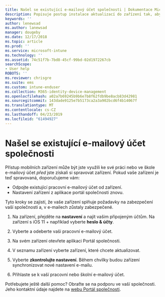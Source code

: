 ```yaml
---
title: Našel se existující e-mailový účet společnosti | Dokumentace Microsoftu
description: Popisuje postup instalace aktualizací do zařízení tak, abyste znovu měli přístup ke svému pracovnímu nebo školnímu e-mailu.
keywords: ''
author: lenewsad
ms.author: lanewsad
manager: dougeby
ms.date: 12/17/2018
ms.topic: article
ms.prod: ''
ms.service: microsoft-intune
ms.technology: ''
ms.assetid: 74c51f7b-7bd8-45cf-99bd-02d1972267cb
searchScope:
- User help
ROBOTS: ''
ms.reviewer: chrisgre
ms.suite: ems
ms.custom: intune-enduser
ms.collection: M365-identity-device-management
ms.openlocfilehash: a02a7b69245b9b6e7b8f62fdb9be8acb83d42981
ms.sourcegitcommit: 143dade9125e7b5173ca2a3a902bcd6f4b14067f
ms.translationtype: MT
ms.contentlocale: cs-CZ
ms.lasthandoff: 04/23/2019
ms.locfileid: "61494927"
---
```

# <a name="an-existing-company-email-account-was-found"></a>Našel se existující e-mailový účet společnosti

Přístup mobilních zařízení může být jste využili ke své práci nebo ve škole e-mailový účet *před* jste získali si spravovat zařízení. Pokud vaše zařízení je teď spravovaná, doporučujeme vám:

* Odpojte existující pracovní e-mailový účet od zařízení.
* Nastavení zařízení z aplikace portál společnosti znovu.  

Tyto kroky se zajistí, že vaše zařízení splňuje požadavky na zabezpečení vaší společnosti a, v e-mailech zůstaly zabezpečené.

1.  Na zařízení, přejděte na **nastavení** a najít vašim připojeným účtům. Na zařízení s iOS 11 + například vyberte **heslo & účty**.
 
2. Vyberte a odeberte vaši pracovní e-mailový účet.

3. Na svém zařízení otevřete aplikaci Portál společnosti.  

4. V seznamu zařízení vyberte zařízení, které chcete aktualizovat.

5. Vyberte **zkontrolujte nastavení**. Během chvilky budou zařízení synchronizovat nové nastavení e-mailu.

6. Přihlaste se k vaší pracovní nebo školní e-mailový účet.

Potřebujete ještě další pomoc? Obraťte se na podporu ve vaší společnosti. Jeho kontaktní údaje najdete na [webu Portál společnosti](https://go.microsoft.com/fwlink/?linkid=2010980).

